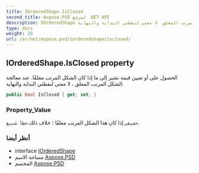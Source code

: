 ```yaml
---
title: IOrderedShape.IsClosed
second_title: Aspose.PSD لمرجع .NET API
description: IOrderedShape ملكية. الحصول على أو تعيين قيمة تشير إلى ما إذا كان الشكل المرتب مغلقًا. عند معالجة الشكل المرتب المغلق  لا معنى لنقطتي البداية والنهاية.
type: docs
weight: 20
url: /ar/net/aspose.psd/iorderedshape/isclosed/
---
```

## IOrderedShape.IsClosed property

الحصول على أو تعيين قيمة تشير إلى ما إذا كان الشكل المرتب مغلقًا. عند معالجة الشكل المرتب المغلق ، لا معنى لنقطتي البداية والنهاية.

```csharp
public bool IsClosed { get; set; }
```

### Property_Value

`حقيقي` إذا كان هذا الشكل المرتب مغلقًا ؛ خلاف ذلك،`خطأ شنيع`.

### أنظر أيضا

* interface [IOrderedShape](../)
* مساحة الاسم [Aspose.PSD](../../iorderedshape/)
* المجسم [Aspose.PSD](../../../)


